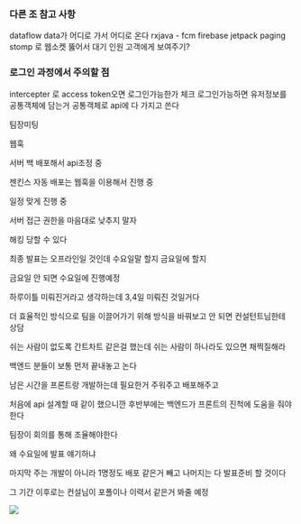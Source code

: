 ### 다른 조 참고 사항

dataflow data가 어디로 가서 어디로 온다
rxjava - 
fcm firebase
jetpack paging
stomp 로 웹소켓 뚫어서 대기 인원 고객에게 보여주기?

### 로그인 과정에서 주의할 점

intercepter 로 access token오면 로그인가능한가 체크
로그인가능하면 유저정보를 공통객체에 담는거
공통객체로 api에 다 가지고 쓴다

팀장미팅

웹훅

서버 백 배포해서 api조정 중

젠킨스 자동 배포는 웹훅을 이용해서 진행 중

일정 맞게 진행 중

서버 접근 권한을 마음대로 낮추지 말자

해킹 당할 수 있다

최종 발표는 오프라인일 것인데 수요일말 할지 금요일에 할지 

금요일 안 되면 수요일에 진행예정

하루이틀 미뤄진거라고 생각하는데 3,4일 미뤄진 것일거다

더 효율적인 방식으로 팀을 이끌어가기 위해 방식을 바꿔보고 안 되면 컨설턴트님한테 상담

쉬는 사람이 없도록 간트차트 같은걸 했는데 쉬는 사람이 하나라도 있으면 채찍질해라

백엔드 분들이 보통 먼저 끝내놓고 논다

남은 시간을 프론트랑 개발하는데 필요한거 주워주고 배포해주고

처음에 api 설계할 때 같이 했으니깐 후반부에는 백엔드가 프론트의 진척에 도움을 줘야한다

팀장이 회의를 통해 조율해야한다

왜 수요일에 발표 얘기하냐

마지막 주는 개발이 아니라 1명정도 배포 같은거 빼고 나머지는 다 발표준비 할 것이다

그 기간 이후로는 컨설님이 포폴이나 이력서 같은거 봐줄 예정

![](C:\Users\multicampus\AppData\Roaming\marktext\images\2022-08-02-14-20-35-image.png)
